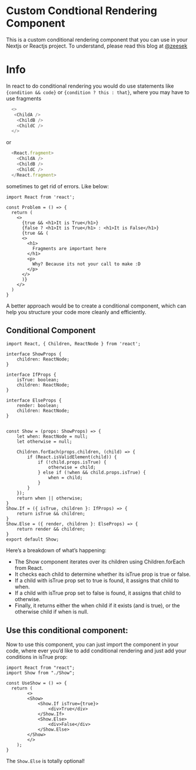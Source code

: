 # Custom Condtional Rendering Component
This is a custom conditional rendering component that you can use in your Nextjs or Reactjs project.
To understand, please read this blog at [@zeesek](https://medium.com/@zeesek/custom-conditional-rendering-component-in-reactjs-nextjs-cd8e92a7110a)

# Info

In react to do conditional rendering you would do use statements like `{condition && code}` or `{condition ? this : that}`, where you may have to use fragments 
```react.js
  <>
   <ChildA />
    <ChildB />
    <ChildC />
  </>
```
or
```react.js
  <React.fragment>
    <ChildA />
    <ChildB />
    <ChildC />
  </React.fragment>
```
sometimes to get rid of errors. Like below:
```tsx
import React from 'react';

const Problem = () => {
  return (
    <>
      {true && <h1>It is True</h1>}
      {false ? <h1>It is True</h1> : <h1>It is False</h1>}
      {true && (
      <>
        <h1>
          Fragments are important here
        </h1>
        <p>
          Why? Because its not your call to make :D
        </p>
      </>
      )}
    </>
  )
}
```

A better approach would be to create a conditional component, which can help you structure your code more cleanly and efficiently.

## Conditional Component
```tsx
import React, { Children, ReactNode } from 'react';

interface ShowProps {
    children: ReactNode;
}

interface IfProps {
    isTrue: boolean;
    children: ReactNode;
}

interface ElseProps {
    render: boolean;
    children: ReactNode;
}


const Show = (props: ShowProps) => {
    let when: ReactNode = null;
    let otherwise = null;

    Children.forEach(props.children, (child) => {
        if (React.isValidElement(child)) {
            if (!child.props.isTrue) {
                otherwise = child;
            } else if (!when && child.props.isTrue) {
                when = child;
            }
        }
    });
    return when || otherwise;
}
Show.If = ({ isTrue, children }: IfProps) => {
    return isTrue && children;
}
Show.Else = ({ render, children }: ElseProps) => {
    return render && children;
}
export default Show;
```
Here’s a breakdown of what’s happening:

- The Show component iterates over its children using Children.forEach from React.
- It checks each child to determine whether its isTrue prop is true or false.
- If a child with isTrue prop set to true is found, it assigns that child to when.
- If a child with isTrue prop set to false is found, it assigns that child to otherwise.
- Finally, it returns either the when child if it exists (and is true), or the otherwise child if when is null.

## Use this conditional component:
Now to use this component, you can just import the component in your code, where ever you’d like to add conditional rendering and just add your conditions in isTrue prop:
```tsx
import React from "react";
import Show from "./Show";

const UseShow = () => {
  return (
        <>
        <Show>
            <Show.If isTrue={true}>
                <div>True</div>
            </Show.If>
            <Show.Else>
                <div>False</div>
            </Show.Else>
        </Show>
        </>
    );
}
```
The `Show.Else` is totally optional!
